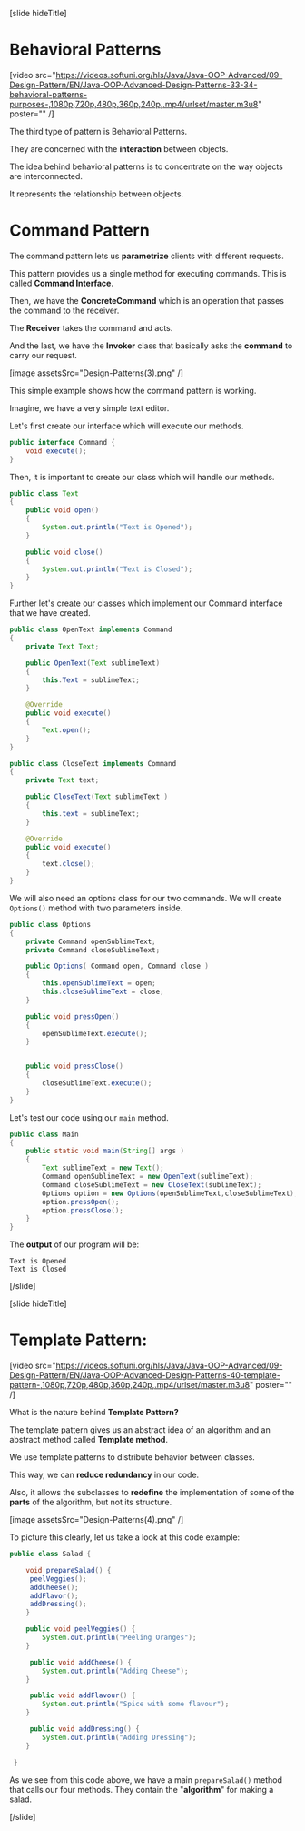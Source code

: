 [slide hideTitle]

# Behavioral Patterns

[video src="https://videos.softuni.org/hls/Java/Java-OOP-Advanced/09-Design-Pattern/EN/Java-OOP-Advanced-Design-Patterns-33-34-behavioral-patterns-purposes-,1080p,720p,480p,360p,240p,.mp4/urlset/master.m3u8" poster="" /]

The third type of pattern is Behavioral Patterns.

They are concerned with the **interaction** between objects.

The idea behind behavioral patterns is to concentrate on the way objects are interconnected.

It represents the relationship between objects.


# Command Pattern

The command pattern lets us **parametrize** clients with different requests. 

This pattern provides us a single method for executing commands. This is called **Command Interface**.

Then, we have the **ConcreteCommand** which is an operation that passes the command to the receiver.

The **Receiver** takes the command and acts.

And the last, we have the **Invoker** class that basically asks the **command** to carry our request.

[image assetsSrc="Design-Patterns(3).png" /]

This simple example shows how the command pattern is working.

Imagine, we have a very simple text editor.

Let's first create our interface which will execute our methods.

```java
public interface Command {
    void execute();
}
```

Then, it is important to create our class which will handle our methods.

``` java
public class Text
{
    public void open()
    {
        System.out.println("Text is Opened");
    }

    public void close()
    {
        System.out.println("Text is Closed");
    }
}
```

Further let's create our classes which implement our Command interface that we have created.

``` java
public class OpenText implements Command
{
    private Text Text;

    public OpenText(Text sublimeText)
    {
        this.Text = sublimeText;
    }

    @Override
    public void execute()
    {
        Text.open();
    }
}
```

``` java
public class CloseText implements Command
{
    private Text text;

    public CloseText(Text sublimeText )
    {
        this.text = sublimeText;
    }

    @Override
    public void execute()
    {
        text.close();
    }
}
```

We will also need an options class for our two commands. We will create `Options()` method with two parameters inside.

``` java
public class Options
{
    private Command openSublimeText;
    private Command closeSublimeText;

    public Options( Command open, Command close )
    {
        this.openSublimeText = open;
        this.closeSublimeText = close;
    }

    public void pressOpen()
    {
        openSublimeText.execute();
    }


    public void pressClose()
    {
        closeSublimeText.execute();
    }
}
```

Let's test our code using our `main` method.

``` java
public class Main
{
    public static void main(String[] args )
    {
        Text sublimeText = new Text();
        Command openSublimeText = new OpenText(sublimeText);
        Command closeSublimeText = new CloseText(sublimeText);
        Options option = new Options(openSublimeText,closeSublimeText);
        option.pressOpen();
        option.pressClose();
    }
}
```

The **output** of our program will be:

```
Text is Opened
Text is Closed
```



[/slide]

[slide hideTitle]

# Template Pattern:

[video src="https://videos.softuni.org/hls/Java/Java-OOP-Advanced/09-Design-Pattern/EN/Java-OOP-Advanced-Design-Patterns-40-template-pattern-,1080p,720p,480p,360p,240p,.mp4/urlset/master.m3u8" poster="" /]

What is the nature behind **Template Pattern?**

The template pattern gives us an abstract idea of an algorithm and an abstract method called **Template method**.

We use template patterns to distribute behavior between classes.

This way, we can **reduce redundancy** in our code.

Also, it allows the subclasses to **redefine** the implementation of some of the **parts** of the algorithm, but not its structure.

[image assetsSrc="Design-Patterns(4).png" /]

To picture this clearly, let us take a look at this code example:

``` java
public class Salad {

    void prepareSalad() {
     peelVeggies();
     addCheese();
     addFlavor();
     addDressing();
    }

    public void peelVeggies() {
        System.out.println("Peeling Oranges");
    }

     public void addCheese() {
        System.out.println("Adding Cheese");
    }

     public void addFlavour() {
        System.out.println("Spice with some flavour");
    }

     public void addDressing() {
        System.out.println("Adding Dressing");
    }

 }
```

As we see from this code above, we have a main `prepareSalad()` method that calls our four methods. They contain the "**algorithm**" for making a salad.


[/slide]
